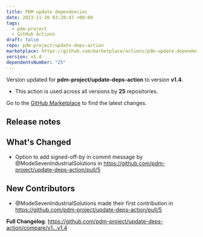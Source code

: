 ```yaml
---
title: PDM update dependencies
date: 2023-11-30 03:20:47 +00:00
tags:
  - pdm-project
  - GitHub Actions
draft: false
repo: pdm-project/update-deps-action
marketplace: https://github.com/marketplace/actions/pdm-update-dependencies
version: v1.4
dependentsNumber: "25"
---
```



Version updated for **pdm-project/update-deps-action** to version **v1.4**.
- This action is used across all versions by **25** repositories.

Go to the [GitHub Marketplace](https://github.com/marketplace/actions/pdm-update-dependencies) to find the latest changes.

## Release notes

## What's Changed
* Option to add signed-off-by in commit message by @ModeSevenIndustrialSolutions in https://github.com/pdm-project/update-deps-action/pull/5

## New Contributors
* @ModeSevenIndustrialSolutions made their first contribution in https://github.com/pdm-project/update-deps-action/pull/5

**Full Changelog**: https://github.com/pdm-project/update-deps-action/compare/v1...v1.4
